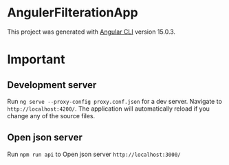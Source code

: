 # AngulerFilterationApp

This project was generated with [Angular CLI](https://github.com/angular/angular-cli) version 15.0.3.

# Important

## Development server

Run `ng serve --proxy-config proxy.conf.json` for a dev server. Navigate to `http://localhost:4200/`. The application will automatically reload if you change any of the source files.

## Open json server 

Run `npm run api` to Open json server `http://localhost:3000/`

